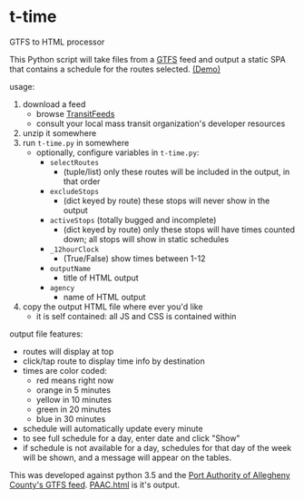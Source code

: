 # t-time
GTFS to HTML processor

This Python script will take files from a [GTFS](https://developers.google.com/transit/gtfs/reference) feed and output a static SPA that contains a schedule for the routes selected. [(Demo)](https://theandrewbailey.github.io/t-time/PAAC.html)

usage:

1. download a feed
   - browse [TransitFeeds](https://transitfeeds.com/)
   - consult your local mass transit organization's developer resources
2. unzip it somewhere
3. run `t-time.py` in somewhere
   - optionally, configure variables in `t-time.py`:
     - `selectRoutes`
       - (tuple/list) only these routes will be included in the output, in that order
      - `excludeStops`
        - (dict keyed by route) these stops will never show in the output
      - `activeStops` (totally bugged and incomplete)
        - (dict keyed by route) only these stops will have times counted down; all stops will show in static schedules
      - `_12hourClock`
        - (True/False) show times between 1-12
      - `outputName`
        - title of HTML output
      - `agency`
        - name of HTML output
4. copy the output HTML file where ever you'd like
    - it is self contained: all JS and CSS is contained within

output file features:

  - routes will display at top
  - click/tap route to display time info by destination
  - times are color coded:
     - red means right now
     - orange in 5 minutes
     - yellow in 10 minutes
     - green in 20 minutes
     - blue in 30 minutes
  - schedule will automatically update every minute
  - to see full schedule for a day, enter date and click "Show"
  - if schedule is not available for a day, schedules for that day of the week will be shown, and a message will appear on the tables.

This was developed against python 3.5 and the [Port Authority of Allegheny County's GTFS feed](http://www.portauthority.org/GeneralTransitFeed/). [PAAC.html](https://theandrewbailey.github.io/t-time/PAAC.html) is it's output.
